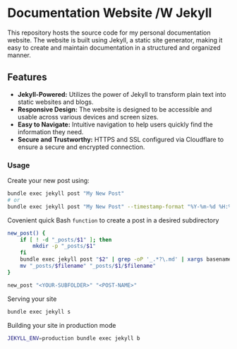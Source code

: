# Documentation Website /W Jekyll

This repository hosts the source code for my personal documentation website. The website is built using Jekyll, a static site generator, making it easy to create and maintain documentation in a structured and organized manner.

## Features

  - **Jekyll-Powered:** Utilizes the power of Jekyll to transform plain text into static websites and blogs.
  - **Responsive Design:** The website is designed to be accessible and usable across various devices and screen sizes.
  - **Easy to Navigate:** Intuitive navigation to help users quickly find the information they need.
  - **Secure and Trustworthy:** HTTPS and SSL configured via Cloudflare to ensure a secure and encrypted connection.

### Usage

Create your new post using:

```bash
bundle exec jekyll post "My New Post"
# or
bundle exec jekyll post "My New Post" --timestamp-format "%Y-%m-%d %H:%M:%S %z"
```

Covenient quick Bash `function` to create a post in a desired subdirectory

```bash
new_post() {
    if [ ! -d "_posts/$1" ]; then
        mkdir -p "_posts/$1"
    fi
    bundle exec jekyll post "$2" | grep -oP '_.*?\.md' | xargs basename | read filename
    mv "_posts/$filename" "_posts/$1/$filename"
}

new_post "<YOUR-SUBFOLDER>" "<POST-NAME>"
```

Serving your site

```bash
bundle exec jekyll s
```

Building your site in production mode

```bash
JEKYLL_ENV=production bundle exec jekyll b
```
